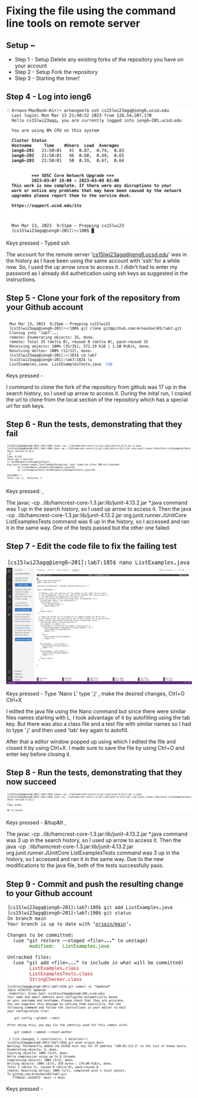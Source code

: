# Fixing the file using the command line tools on remote server

## Setup ~ 
- Step 1 - Setup Delete any existing forks of the repository you have on your account
- Step 2 - Setup Fork the repository
- Step 3 - Starting the timer!


## Step 4 - Log into ieng6
![Picture demonstrating the step 4 of the task](step4.png)

Keys pressed - Typed ssh <up><enter>
  
The account for the remote server 'cs15lwi23agq@ieng6.ucsd.edu' was in the history as I have been using the same account with 'ssh' for a while now. So, I used the up arrow once to access it. I didn't had to enter my password as I already did authetication using ssh keys as suggested in the instructions.

## Step 5 - Clone your fork of the repository from your Github account
![Picture demonstrating the step 5 of the task](step5.png)
 
Keys pressed - <up><up><up><up><up><up><up><up><up><up><up><up><up><up><up><up><up><enter>
  
I command to clone the fork of the repository from github was 17 up in the search history, so I used up arrow to access it. During the inital run, I copied the url to clone from the local section of the repository which has a special url for ssh keys.

## Step 6 - Run the tests, demonstrating that they fail
![Picture demonstrating the step 6 of the task](step6.png)
  
Keys pressed: <up><enter>, <up><up><up><up><up><up><enter>

The javac -cp .:lib/hamcrest-core-1.3.jar:lib/junit-4.13.2.jar *.java command was 1 up in the search history, so I used up arrow to access it. Then the java -cp .:lib/hamcrest-core-1.3.jar:lib/junit-4.13.2.jar org.junit.runner.JUnitCore ListExamplesTests command was 6 up in the history, so I accessed and ran it in the same way. One of the tests passed but the other one failed.

## Step 7 - Edit the code file to fix the failing test
![Picture demonstrating the step 7 of the task](step7.png)
![Picture demonstrating the step 9 of the task](step71.png)
  
Keys pressed - Type 'Nano L' <tab> type '.j' <tab> <enter>, make the desired changes, Ctrl+O <enter> Ctrl+X

I edited the java file using the Nano command but since there were similar files names starting with L, I took advantage of it by autofilling using the tab key. But there was also a class file and a test file with similar names so I had to type '.j' and then used 'tab' key again to autofill. 

After that a editor window popped up using which I edited the file and closed it by using Ctrl+X. I made sure to save the file by using Ctrl+O and enter key before closing it.
  

## Step 8 -  Run the tests, demonstrating that they now succeed
![Picture demonstrating the step 8 of the task](step8.png)
  
Keys pressed - &ltup&lt <up><up><enter>, <up><up><up><enter>
  
The javac -cp .:lib/hamcrest-core-1.3.jar:lib/junit-4.13.2.jar *.java command was 3 up in the search history, so I used up arrow to access it. Then the java -cp .:lib/hamcrest-core-1.3.jar:lib/junit-4.13.2.jar org.junit.runner.JUnitCore ListExamplesTests command was 3 up in the history, so I accessed and ran it in the same way. Due to the new modifications to the java file, both of the tests successfully pass.
  


## Step 9 - Commit and push the resulting change to your Github account
![Picture demonstrating the step 9 of the task](step9.png)
![Picture demonstrating the step 9 of the task](step91.png)
  
Keys pressed - <up><up><up><up><up><enter>
